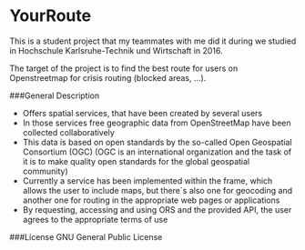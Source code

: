 # YourRoute

This is a student project that my teammates with me did it during we studied in Hochschule Karlsruhe-Technik und Wirtschaft in 2016.

The target of the project is to find the best route for users on Openstreetmap for crisis routing (blocked areas, ...).


###General Description
- Offers spatial services, that have been created by several users 
- In those services free geographic data from OpenStreetMap have 
 been collected collaboratively 
- This data is based on open standards by the so-called Open 
 Geospatial Consortium (OGC) 
 (OGC is an international organization and the task of it is to 
 make quality open standards for the global geospatial community)
- Currently a service has been implemented within the frame, 
 which allows the user to include maps, but there´s also one for 
 geocoding and another one for routing in the appropriate web pages 
 or applications
- By requesting, accessing and using ORS and the provided API, the 
 user agrees to the appropriate terms of use


###License
GNU General Public License
